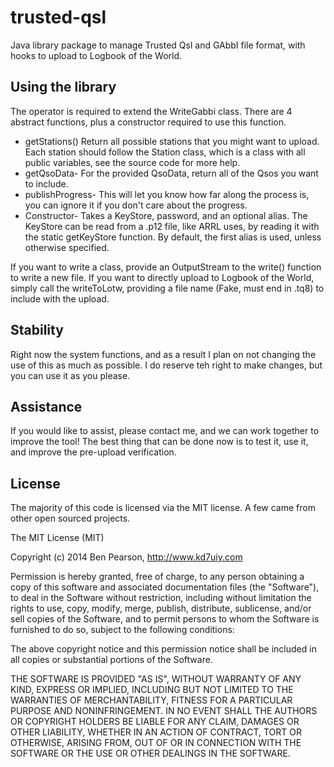 trusted-qsl
===========

Java library package to manage Trusted Qsl and GAbbI file format, with hooks to upload to Logbook of the World.

## Using the library

The operator is required to extend the WriteGabbi class. There are 4 abstract functions, plus a constructor required to use this function.

* getStations() Return all possible stations that you might want to upload. Each station should follow the Station class, which is a class with all public variables, see the source code for more help.
* getQsoData- For the provided QsoData, return all of the Qsos you want to include.
* publishProgress- This will let you know how far along the process is, you can ignore it if you don't care about the progress.
* Constructor- Takes a KeyStore, password, and an optional alias. The KeyStore can be read from a .p12 file, like ARRL uses, by reading it with the static getKeyStore function. By default, the first alias is used, unless otherwise specified.

If you want to write a class, provide an OutputStream to the write() function to write a new file. If you want to directly upload to Logbook of the World, simply call the writeToLotw, providing a file name (Fake, must end in .tq8) to include with the upload.

## Stability

Right now the system functions, and as a result I plan on not changing the use of this as much as possible. I do reserve teh right to make changes, but you can use it as you please.

## Assistance


If you would like to assist, please contact me, and we can work together to improve the tool! The best thing that can be done now is to test it, use it, and improve the pre-upload verification.

## License

The majority of this code is licensed via the MIT license. A few came from other open sourced projects.

The MIT License (MIT)

Copyright (c) 2014 Ben Pearson, http://www.kd7uiy.com

Permission is hereby granted, free of charge, to any person obtaining a copy
of this software and associated documentation files (the "Software"), to deal
in the Software without restriction, including without limitation the rights
to use, copy, modify, merge, publish, distribute, sublicense, and/or sell
copies of the Software, and to permit persons to whom the Software is
furnished to do so, subject to the following conditions:

The above copyright notice and this permission notice shall be included in
all copies or substantial portions of the Software.

THE SOFTWARE IS PROVIDED "AS IS", WITHOUT WARRANTY OF ANY KIND, EXPRESS OR
IMPLIED, INCLUDING BUT NOT LIMITED TO THE WARRANTIES OF MERCHANTABILITY,
FITNESS FOR A PARTICULAR PURPOSE AND NONINFRINGEMENT. IN NO EVENT SHALL THE
AUTHORS OR COPYRIGHT HOLDERS BE LIABLE FOR ANY CLAIM, DAMAGES OR OTHER
LIABILITY, WHETHER IN AN ACTION OF CONTRACT, TORT OR OTHERWISE, ARISING FROM,
OUT OF OR IN CONNECTION WITH THE SOFTWARE OR THE USE OR OTHER DEALINGS IN
THE SOFTWARE.

